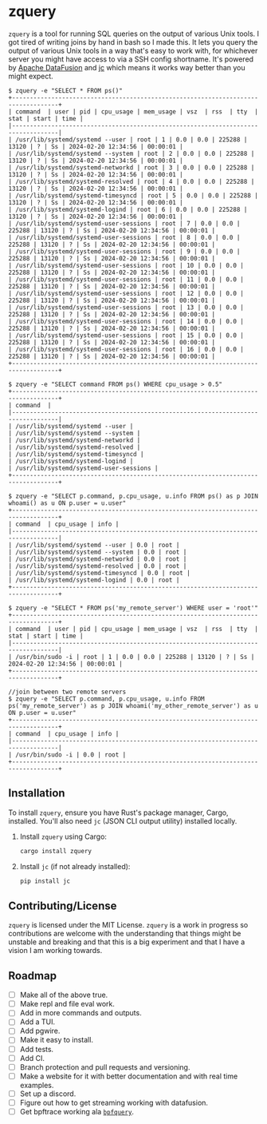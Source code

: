 # zquery

`zquery` is a tool for running SQL queries on the output of various Unix tools. I got tired of writing joins by hand in bash so I made this. It lets you query the output of various Unix tools in a way that's easy to work with, for whichever server you might have access to via a SSH config shortname. It's powered by [Apache DataFusion](https://datafusion.apache.org/) and [jc](https://github.com/kellyjonbrazil/jc) which means it works way better than you might expect.

```
$ zquery -e "SELECT * FROM ps()"
+-----------------------------------------------------------------------------------+
| command  | user | pid | cpu_usage | mem_usage | vsz  | rss  | tty  | stat | start | time |
|-----------------------------------------------------------------------------------|
| /usr/lib/systemd/systemd --user | root | 1 | 0.0 | 0.0 | 225288 | 13120 | ? | Ss | 2024-02-20 12:34:56 | 00:00:01 |
| /usr/lib/systemd/systemd --system | root | 2 | 0.0 | 0.0 | 225288 | 13120 | ? | Ss | 2024-02-20 12:34:56 | 00:00:01 |
| /usr/lib/systemd/systemd-networkd | root | 3 | 0.0 | 0.0 | 225288 | 13120 | ? | Ss | 2024-02-20 12:34:56 | 00:00:01 |
| /usr/lib/systemd/systemd-resolved | root | 4 | 0.0 | 0.0 | 225288 | 13120 | ? | Ss | 2024-02-20 12:34:56 | 00:00:01 |
| /usr/lib/systemd/systemd-timesyncd | root | 5 | 0.0 | 0.0 | 225288 | 13120 | ? | Ss | 2024-02-20 12:34:56 | 00:00:01 |
| /usr/lib/systemd/systemd-logind | root | 6 | 0.0 | 0.0 | 225288 | 13120 | ? | Ss | 2024-02-20 12:34:56 | 00:00:01 |
| /usr/lib/systemd/systemd-user-sessions | root | 7 | 0.0 | 0.0 | 225288 | 13120 | ? | Ss | 2024-02-20 12:34:56 | 00:00:01 |
| /usr/lib/systemd/systemd-user-sessions | root | 8 | 0.0 | 0.0 | 225288 | 13120 | ? | Ss | 2024-02-20 12:34:56 | 00:00:01 |
| /usr/lib/systemd/systemd-user-sessions | root | 9 | 0.0 | 0.0 | 225288 | 13120 | ? | Ss | 2024-02-20 12:34:56 | 00:00:01 |
| /usr/lib/systemd/systemd-user-sessions | root | 10 | 0.0 | 0.0 | 225288 | 13120 | ? | Ss | 2024-02-20 12:34:56 | 00:00:01 |
| /usr/lib/systemd/systemd-user-sessions | root | 11 | 0.0 | 0.0 | 225288 | 13120 | ? | Ss | 2024-02-20 12:34:56 | 00:00:01 |
| /usr/lib/systemd/systemd-user-sessions | root | 12 | 0.0 | 0.0 | 225288 | 13120 | ? | Ss | 2024-02-20 12:34:56 | 00:00:01 |
| /usr/lib/systemd/systemd-user-sessions | root | 13 | 0.0 | 0.0 | 225288 | 13120 | ? | Ss | 2024-02-20 12:34:56 | 00:00:01 |
| /usr/lib/systemd/systemd-user-sessions | root | 14 | 0.0 | 0.0 | 225288 | 13120 | ? | Ss | 2024-02-20 12:34:56 | 00:00:01 |
| /usr/lib/systemd/systemd-user-sessions | root | 15 | 0.0 | 0.0 | 225288 | 13120 | ? | Ss | 2024-02-20 12:34:56 | 00:00:01 |
| /usr/lib/systemd/systemd-user-sessions | root | 16 | 0.0 | 0.0 | 225288 | 13120 | ? | Ss | 2024-02-20 12:34:56 | 00:00:01 |
+-----------------------------------------------------------------------------------+

$ zquery -e "SELECT command FROM ps() WHERE cpu_usage > 0.5"
+-----------------------------------------------------------------------------------+
| command  |
|-----------------------------------------------------------------------------------|
| /usr/lib/systemd/systemd --user |
| /usr/lib/systemd/systemd --system |
| /usr/lib/systemd/systemd-networkd |
| /usr/lib/systemd/systemd-resolved |
| /usr/lib/systemd/systemd-timesyncd |
| /usr/lib/systemd/systemd-logind |
| /usr/lib/systemd/systemd-user-sessions |
+-----------------------------------------------------------------------------------+

$ zquery -e "SELECT p.command, p.cpu_usage, u.info FROM ps() as p JOIN whoami() as u ON p.user = u.user"
+-----------------------------------------------------------------------------------+
| command  | cpu_usage | info |
|-----------------------------------------------------------------------------------|
| /usr/lib/systemd/systemd --user | 0.0 | root |
| /usr/lib/systemd/systemd --system | 0.0 | root |
| /usr/lib/systemd/systemd-networkd | 0.0 | root |
| /usr/lib/systemd/systemd-resolved | 0.0 | root |
| /usr/lib/systemd/systemd-timesyncd | 0.0 | root |
| /usr/lib/systemd/systemd-logind | 0.0 | root |
+-----------------------------------------------------------------------------------+

$ zquery -e "SELECT * FROM ps('my_remote_server') WHERE user = 'root'" 
+-----------------------------------------------------------------------------------+
| command  | user | pid | cpu_usage | mem_usage | vsz  | rss  | tty  | stat | start | time |
|-----------------------------------------------------------------------------------|
| /usr/bin/sudo -i | root | 1 | 0.0 | 0.0 | 225288 | 13120 | ? | Ss | 2024-02-20 12:34:56 | 00:00:01 |
+-----------------------------------------------------------------------------------+

//join between two remote servers
$ zquery -e "SELECT p.command, p.cpu_usage, u.info FROM ps('my_remote_server') as p JOIN whoami('my_other_remote_server') as u ON p.user = u.user"
+-----------------------------------------------------------------------------------+
| command  | cpu_usage | info |
|-----------------------------------------------------------------------------------|
| /usr/bin/sudo -i | 0.0 | root |
+-----------------------------------------------------------------------------------+
```



## Installation

To install `zquery`, ensure you have Rust's package manager, Cargo, installed. You'll also need `jc` (JSON CLI output utility) installed locally.

1. Install `zquery` using Cargo:

   ```bash
   cargo install zquery
   ```

2. Install `jc` (if not already installed):

   ```bash
   pip install jc
   ```

## Contributing/License

`zquery` is licensed under the MIT License. `zquery` is a work in progress so contributions are welcome with the understanding that things might be unstable and breaking and that this is a big experiment and that I have a vision I am working towards.

## Roadmap 

- [ ] Make all of the above true. 
- [ ] Make repl and file eval work.
- [ ] Add in more commands and outputs. 
- [ ] Add a TUI. 
- [ ] Add pgwire.
- [ ] Make it easy to install.
- [ ] Add tests. 
- [ ] Add CI.
- [ ] Branch protection and pull requests and versioning.
- [ ] Make a website for it with better documentation and with real time examples.
- [ ] Set up a discord.
- [ ] Figure out how to get streaming working with datafusion. 
- [ ] Get bpftrace working ala [`bpfquery`](https://bpfquery.com).
